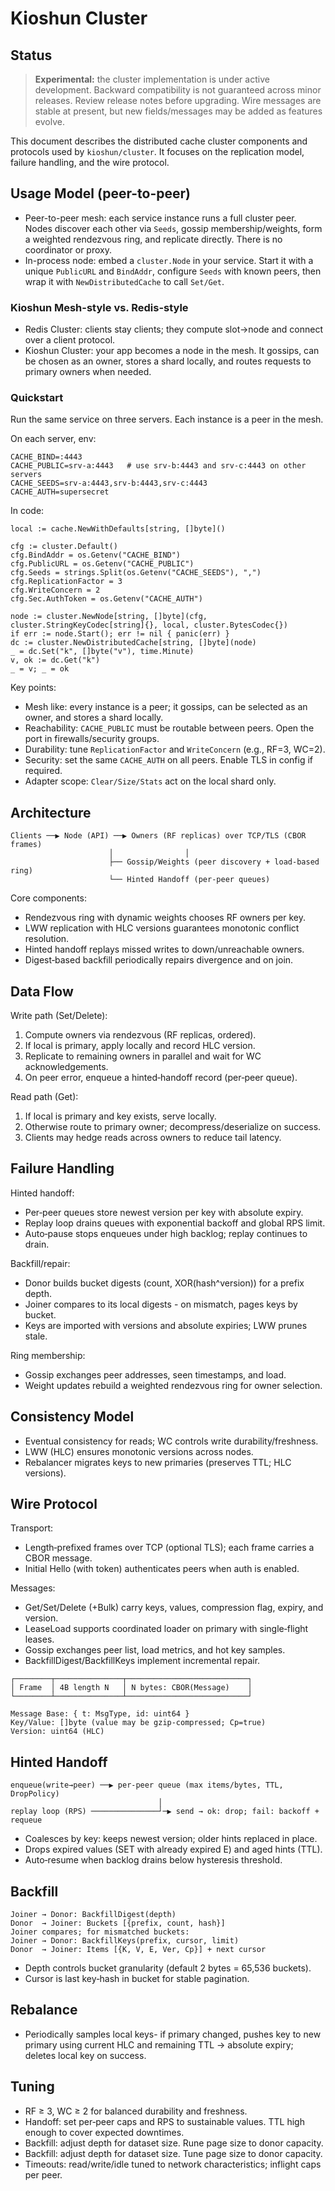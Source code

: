 # Kioshun Cluster

## Status

> **Experimental:** the cluster implementation is under active development.
  Backward compatibility is not guaranteed across minor releases. Review release notes before upgrading.
  Wire messages are stable at present, but new fields/messages may be added as features evolve.

This document describes the distributed cache cluster components and protocols used by `kioshun/cluster`. It focuses on the replication model, failure handling, and the wire protocol.

## Usage Model (peer-to-peer)

- Peer-to-peer mesh: each service instance runs a full cluster peer. Nodes discover each other via `Seeds`, gossip membership/weights, form a weighted rendezvous ring, and replicate directly. There is no coordinator or proxy.
- In-process node: embed a `cluster.Node` in your service. Start it with a unique `PublicURL` and `BindAddr`, configure `Seeds` with known peers, then wrap it with `NewDistributedCache` to call `Set/Get`.

### Kioshun Mesh-style vs. Redis-style

- Redis Cluster: clients stay clients; they compute slot→node and connect over a client protocol.
- Kioshun Cluster: your app becomes a node in the mesh. It gossips, can be chosen as an owner, stores a shard locally, and routes requests to primary owners when needed.

### Quickstart

Run the same service on three servers. Each instance is a peer in the mesh.

On each server, env:

```
CACHE_BIND=:4443
CACHE_PUBLIC=srv-a:4443   # use srv-b:4443 and srv-c:4443 on other servers
CACHE_SEEDS=srv-a:4443,srv-b:4443,srv-c:4443
CACHE_AUTH=supersecret
```

In code:

```
local := cache.NewWithDefaults[string, []byte]()

cfg := cluster.Default()
cfg.BindAddr = os.Getenv("CACHE_BIND")
cfg.PublicURL = os.Getenv("CACHE_PUBLIC")
cfg.Seeds = strings.Split(os.Getenv("CACHE_SEEDS"), ",")
cfg.ReplicationFactor = 3
cfg.WriteConcern = 2
cfg.Sec.AuthToken = os.Getenv("CACHE_AUTH")

node := cluster.NewNode[string, []byte](cfg, cluster.StringKeyCodec[string]{}, local, cluster.BytesCodec{})
if err := node.Start(); err != nil { panic(err) }
dc := cluster.NewDistributedCache[string, []byte](node)
_ = dc.Set("k", []byte("v"), time.Minute)
v, ok := dc.Get("k")
_ = v; _ = ok
```

Key points:

- Mesh like: every instance is a peer; it gossips, can be selected as an owner, and stores a shard locally.
- Reachability: `CACHE_PUBLIC` must be routable between peers. Open the port in firewalls/security groups.
- Durability: tune `ReplicationFactor` and `WriteConcern` (e.g., RF=3, WC=2).
- Security: set the same `CACHE_AUTH` on all peers. Enable TLS in config if required.
- Adapter scope: `Clear/Size/Stats` act on the local shard only.

## Architecture

```
Clients ──▶ Node (API) ──▶ Owners (RF replicas) over TCP/TLS (CBOR frames)
                      │                │
                      ├── Gossip/Weights (peer discovery + load-based ring)
                      └── Hinted Handoff (per‑peer queues)
```

Core components:
- Rendezvous ring with dynamic weights chooses RF owners per key.
- LWW replication with HLC versions guarantees monotonic conflict resolution.
- Hinted handoff replays missed writes to down/unreachable owners.
- Digest‑based backfill periodically repairs divergence and on join.

## Data Flow

Write path (Set/Delete):
1. Compute owners via rendezvous (RF replicas, ordered).
2. If local is primary, apply locally and record HLC version.
3. Replicate to remaining owners in parallel and wait for WC acknowledgements.
4. On peer error, enqueue a hinted‑handoff record (per‑peer queue).

Read path (Get):
1. If local is primary and key exists, serve locally.
2. Otherwise route to primary owner; decompress/deserialize on success.
3. Clients may hedge reads across owners to reduce tail latency.

## Failure Handling

Hinted handoff:
- Per‑peer queues store newest version per key with absolute expiry.
- Replay loop drains queues with exponential backoff and global RPS limit.
- Auto‑pause stops enqueues under high backlog; replay continues to drain.

Backfill/repair:
- Donor builds bucket digests (count, XOR(hash^version)) for a prefix depth.
- Joiner compares to its local digests - on mismatch, pages keys by bucket.
- Keys are imported with versions and absolute expiries; LWW prunes stale.

Ring membership:
- Gossip exchanges peer addresses, seen timestamps, and load.
- Weight updates rebuild a weighted rendezvous ring for owner selection.

## Consistency Model

- Eventual consistency for reads; WC controls write durability/freshness.
- LWW (HLC) ensures monotonic versions across nodes.
- Rebalancer migrates keys to new primaries (preserves TTL; HLC versions).

## Wire Protocol

Transport:
- Length‑prefixed frames over TCP (optional TLS); each frame carries a CBOR message.
- Initial Hello (with token) authenticates peers when auth is enabled.

Messages:
- Get/Set/Delete (+Bulk) carry keys, values, compression flag, expiry, and version.
- LeaseLoad supports coordinated loader on primary with single‑flight leases.
- Gossip exchanges peer list, load metrics, and hot key samples.
- BackfillDigest/BackfillKeys implement incremental repair.

```
┌────────┬───────────────┬───────────────────────────┐
│ Frame  │ 4B length N   │ N bytes: CBOR(Message)    │
└────────┴───────────────┴───────────────────────────┘

Message Base: { t: MsgType, id: uint64 }
Key/Value: []byte (value may be gzip-compressed; Cp=true)
Version: uint64 (HLC)
```

## Hinted Handoff

```
enqueue(write→peer) ──▶ per‑peer queue (max items/bytes, TTL, DropPolicy)
                                 │
replay loop (RPS) ───────────────┘─▶ send → ok: drop; fail: backoff + requeue
```

- Coalesces by key: keeps newest version; older hints replaced in place.
- Drops expired values (SET with already expired E) and aged hints (TTL).
- Auto‑resume when backlog drains below hysteresis threshold.

## Backfill

```
Joiner → Donor: BackfillDigest(depth)
Donor  → Joiner: Buckets [{prefix, count, hash}]
Joiner compares; for mismatched buckets:
Joiner → Donor: BackfillKeys(prefix, cursor, limit)
Donor  → Joiner: Items [{K, V, E, Ver, Cp}] + next cursor
```

- Depth controls bucket granularity (default 2 bytes = 65,536 buckets).
- Cursor is last key‑hash in bucket for stable pagination.

## Rebalance

- Periodically samples local keys- if primary changed, pushes key to new primary using current HLC and remaining TTL → absolute expiry; deletes local key on success.

## Tuning

- RF ≥ 3, WC ≥ 2 for balanced durability and freshness.
- Handoff: set per‑peer caps and RPS to sustainable values. TTL high enough to cover expected downtimes.
- Backfill: adjust depth for dataset size. Rune page size to donor capacity.
- Backfill: adjust depth for dataset size. Tune page size to donor capacity.
- Timeouts: read/write/idle tuned to network characteristics; inflight caps per peer.
